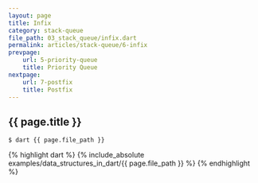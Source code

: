 ```yaml
---
layout: page
title: Infix
category: stack-queue
file_path: 03_stack_queue/infix.dart
permalink: articles/stack-queue/6-infix
prevpage: 
    url: 5-priority-queue
    title: Priority Queue
nextpage: 
    url: 7-postfix
    title: Postfix
---
```


## {{ page.title }}

```terminal
$ dart {{ page.file_path }}
```      


{% highlight dart %}
{% include_absolute examples/data_structures_in_dart/{{ page.file_path }} %}
{% endhighlight %}      
